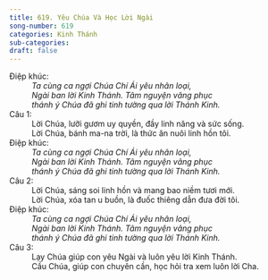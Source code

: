 ```yaml
---
title: 619. Yêu Chúa Và Học Lời Ngài
song-number: 619
categories: Kinh Thánh
sub-categories: 
draft: false
---
```

<dl><dt>Điệp khúc:</dt><dd data-chorus="1"><em>Ta cùng ca ngợi Chúa Chí Ái yêu nhân loại, <br/>Ngài ban lời Kinh Thánh. Tâm nguyện vâng phục <br/>thánh ý Chúa đã ghi tinh tường qua lời Thánh Kinh. </em></dd><dt>Câu 1:</dt><dd data-verse="1">Lời Chúa, lưỡi gươm uy quyền, đầy linh năng và sức sống. <br/>Lời Chúa, bánh ma-na trời, là thức ăn nuôi linh hồn tôi. <br/></dd><dt>Điệp khúc:</dt><dd data-chorus="1"><em>Ta cùng ca ngợi Chúa Chí Ái yêu nhân loại, <br/>Ngài ban lời Kinh Thánh. Tâm nguyện vâng phục <br/>thánh ý Chúa đã ghi tinh tường qua lời Thánh Kinh. </em></dd><dt>Câu 2:</dt><dd data-verse="2">Lời Chúa, sáng soi linh hồn và mang bao niềm tươi mới. <br/>Lời Chúa, xóa tan u buồn, là đuốc thiêng dẫn đưa đời tôi. </dd><dt>Điệp khúc:</dt><dd data-chorus="1"><em>Ta cùng ca ngợi Chúa Chí Ái yêu nhân loại, <br/>Ngài ban lời Kinh Thánh. Tâm nguyện vâng phục <br/>thánh ý Chúa đã ghi tinh tường qua lời Thánh Kinh. </em></dd><dt>Câu 3:</dt><dd data-verse="3">Lạy Chúa giúp con yêu Ngài và luôn yêu lời Kinh Thánh. <br/>Cầu Chúa, giúp con chuyên cần, học hỏi tra xem luôn lời Cha. </dd></dl>